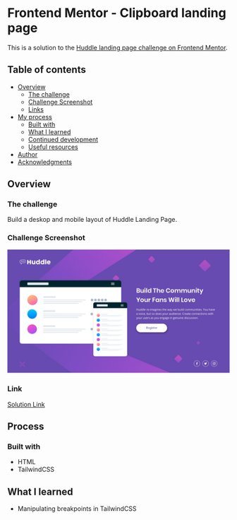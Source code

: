 # Frontend Mentor - Clipboard landing page

This is a solution to the [Huddle landing page challenge on Frontend Mentor](https://www.frontendmentor.io/challenges/huddle-landing-page-with-a-single-introductory-section-B_2Wvxgi0).

## Table of contents

- [Overview](#overview)
  - [The challenge](#the-challenge)
  - [Challenge Screenshot](#screenshot)
  - [Links](#links)
- [My process](#process)
  - [Built with](#built-with)
  - [What I learned](#what-i-learned)
  - [Continued development](#continued-development)
  - [Useful resources](#useful-resources)
- [Author](#author)
- [Acknowledgments](#acknowledgments)

## Overview

### The challenge

Build a deskop and mobile layout of Huddle Landing Page.

### Challenge Screenshot

![Design preview for the Clipboard landing page coding challenge](./desktop-design.jpg)

### Link

[Solution Link](https://www.frontendmentor.io/challenges/clipboard-landing-page-5cc9bccd6c4c91111378ecb9)

## Process

### Built with

- HTML
- TailwindCSS

## What I learned

- Manipulating breakpoints in TailwindCSS
